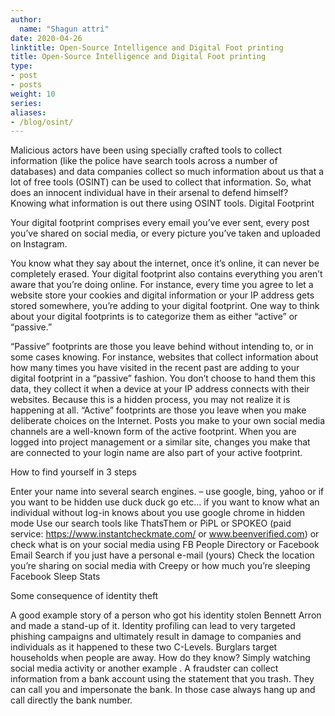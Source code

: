 ```yaml
---
author:
  name: "Shagun attri"
date: 2020-04-26 
linktitle: Open-Source Intelligence and Digital Foot printing
title: Open-Source Intelligence and Digital Foot printing
type:
- post
- posts
weight: 10
series:
aliases:
- /blog/osint/
---
```


 Malicious actors have been using specially crafted tools to collect information (like the police have search tools across a number of databases) and data companies collect so much information about us that a lot of free tools (OSINT) can be used to collect that information. So, what does an innocent individual have in their arsenal to defend himself?  Knowing what information is out there using OSINT tools.
Digital Footprint

Your digital footprint comprises every email you’ve ever sent, every post you’ve shared on social media, or every picture you’ve taken and uploaded on Instagram.

You know what they say about the internet, once it’s online, it can never be completely erased. Your digital footprint also contains everything you aren’t aware that you’re doing online. For instance, every time you agree to let a website store your cookies and digital information or your IP address gets stored somewhere, you’re adding to your digital footprint. One way to think about your digital footprints is to categorize them as either “active” or “passive.”

“Passive” footprints are those you leave behind without intending to, or in some cases knowing. For instance, websites that collect information about how many times you have visited in the recent past are adding to your digital footprint in a “passive” fashion. You don’t choose to hand them this data, they collect it when a device at your IP address connects with their websites. Because this is a hidden process, you may not realize it is happening at all.
“Active” footprints are those you leave when you make deliberate choices on the Internet. Posts you make to your own social media channels are a well-known form of the active footprint. When you are logged into project management or a similar site, changes you make that are connected to your login name are also part of your active footprint.

How to find yourself in 3 steps

Enter your name into several search engines. – use google, bing, yahoo or if you want to be hidden use duck duck go etc…  if you want to know what an individual without log-in knows about you use google chrome in hidden mode
Use our search tools like ThatsThem or PiPL or SPOKEO (paid service: https://www.instantcheckmate.com/ or www.beenverified.com) or check what is on your social media using FB People Directory or Facebook Email Search if you just have a personal e-mail (yours)
Check the location you’re sharing on social media with Creepy or how much you’re sleeping Facebook Sleep Stats

Some consequence of identity theft

A good example story of a person who got his identity stolen Bennett Arron and made a stand-up of it.
Identity profiling can lead to very targeted phishing campaigns and ultimately result in damage to companies and individuals as it happened to these two C-Levels.
Burglars target households when people are away. How do they know? Simply watching social media activity or another example .
A fraudster can collect information from a bank account using the statement that you trash. They can call you and impersonate the bank. In those case always hang up and call directly the bank number.